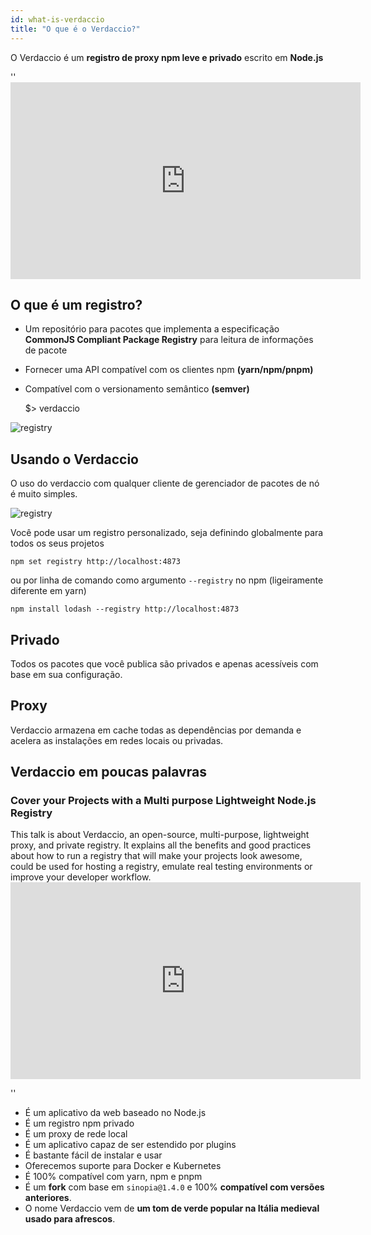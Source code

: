 ```yaml
---
id: what-is-verdaccio
title: "O que é o Verdaccio?"
---
```


O Verdaccio é um **registro de proxy npm leve e privado** escrito em **Node.js**

<div id="codefund">''</div>

<iframe width="560" height="315" src="https://www.youtube.com/embed/hDIFKzmoCaA?enablejsapi=1" frameborder="0" allow="accelerometer; autoplay; encrypted-media; gyroscope; picture-in-picture" allowfullscreen mark="crwd-mark"></iframe> 

## O que é um registro?

* Um repositório para pacotes que implementa a especificação **CommonJS Compliant Package Registry** para leitura de informações de pacote
* Fornecer uma API compatível com os clientes npm **(yarn/npm/pnpm)**
* Compatível com o versionamento semântico **(semver)**

    $> verdaccio
    

![registry](assets/verdaccio_server.gif)

## Usando o Verdaccio

O uso do verdaccio com qualquer cliente de gerenciador de pacotes de nó é muito simples.

![registry](assets/npm_install.gif)

Você pode usar um registro personalizado, seja definindo globalmente para todos os seus projetos

    npm set registry http://localhost:4873
    

ou por linha de comando como argumento `--registry` no npm (ligeiramente diferente em yarn)

    npm install lodash --registry http://localhost:4873
    

## Privado

Todos os pacotes que você publica são privados e apenas acessíveis com base em sua configuração.

## Proxy

Verdaccio armazena em cache todas as dependências por demanda e acelera as instalações em redes locais ou privadas.

## Verdaccio em poucas palavras

### Cover your Projects with a Multi purpose Lightweight Node.js Registry

This talk is about Verdaccio, an open-source, multi-purpose, lightweight proxy, and private registry. It explains all the benefits and good practices about how to run a registry that will make your projects look awesome, could be used for hosting a registry, emulate real testing environments or improve your developer workflow. <iframe width="560" height="315" src="https://www.youtube.com/embed/oVCjDWeehAQ?enablejsapi=1" frameborder="0" allow="accelerometer; autoplay; encrypted-media; gyroscope; picture-in-picture" allowfullscreen mark="crwd-mark"></iframe>

<div id="codefund">''</div>

* É um aplicativo da web baseado no Node.js
* É um registro npm privado
* É um proxy de rede local
* É um aplicativo capaz de ser estendido por plugins
* É bastante fácil de instalar e usar
* Oferecemos suporte para Docker e Kubernetes
* É 100% compatível com yarn, npm e pnpm
* É um **fork** com base em `sinopia@1.4.0` e 100% **compatível com versões anteriores**.
* O nome Verdaccio vem de **um tom de verde popular na Itália medieval usado para afrescos**.